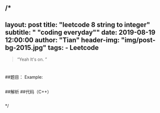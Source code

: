 /*
---
layout:     post
title:      "leetcode 8 string to integer"
subtitle:   " \"coding everyday\""
date:       2019-08-19 12:00:00
author:     "Tian"
header-img: "img/post-bg-2015.jpg"
tags:
    - Leetcode
---

> “Yeah It's on. ”

#
##题目：
Example:
```
```
##解析
##代码（C++）
```
```
*/
